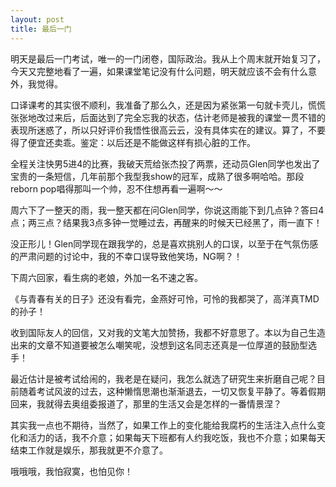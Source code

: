 ```yaml
---
layout: post
title: 最后一门
---
```


<p>明天是最后一门考试，唯一的一门闭卷，国际政治。我从上个周末就开始复习了，今天又完整地看了一遍，如果课堂笔记没有什么问题，明天就应该不会有什么意外，我觉得。</p>
<p>口译课考的其实很不顺利，我准备了那么久，还是因为紧张第一句就卡壳儿，慌慌张张地改过来后，后面达到了完全忘我的状态，估计老师是被我的课堂一贯不错的表现所迷惑了，所以只好评价我悟性很高云云，没有具体实在的建议。算了，不要得了便宜还卖乖。鉴定：以后还是不能做这样有损心脏的工作。</p>
<p>全程关注快男5进4的比赛，我破天荒给张杰投了两票，还动员Glen同学也发出了宝贵的一条短信，几年前那个我型我show的冠军，成熟了很多啊哈哈。那段reborn pop唱得那叫一个帅，忍不住想再看一遍啊～～</p>
<p>周六下了一整天的雨，我一整天都在问Glen同学，你说这雨能下到几点钟？答曰4点；两三点？结果我3点多钟一觉睡过去，再醒来的时候天已经黑了，雨一直下！</p>
<p>没正形儿！Glen同学现在跟我学的，总是喜欢挑别人的口误，以至于在气氛伤感的严肃问题的讨论中，我的不幸口误导致他笑场，NG啊？！</p>
<p>下周六回家，看生病的老娘，外加一名不速之客。</p>
<p>《与青春有关的日子》还没有看完，金燕好可怜，可怜的我都哭了，高洋真TMD的孙子！</p>
<p>收到国际友人的回信，又对我的文笔大加赞扬，我都不好意思了。本以为自己生造出来的文章不知道要被怎么嘲笑呢，没想到这名同志还真是一位厚道的鼓励型选手！</p>
<p>最近估计是被考试给闹的，我老是在疑问，我怎么就选了研究生来折磨自己呢？目前随着考试风波的过去，这种懒惰思潮也渐渐退去，一切又恢复平静了。等着假期回来，我就得去奥组委报道了，那里的生活又会是怎样的一番情景涅？</p>
<p>其实我一点也不期待，当然了，如果工作上的变化能给我腐朽的生活注入点什么变化和活力的话，我不介意；如果每天下班都有人约我吃饭，我也不介意；如果每天结束工作就是娱乐，那我就更不介意了。</p>
<p>哦哦哦，我怕寂寞，也怕见你！</p>
